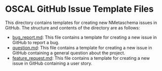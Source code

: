 # OSCAL GitHub Issue Template Files

This directory contains templates for creating new NMetaschema issues in GitHub. The structure and contents of the directory are as follows:

* [bug_report.md](bug_report.md): This file contains a template for creating a new issue in GitHub to report a bug.
* [question.md](question.md): This file contains a template for creating a new issue in GitHub containing a general question about the project.
* [feature_request.md](feature_request.md): This file contains a template for creating a new issue in GitHub containing a user story.
